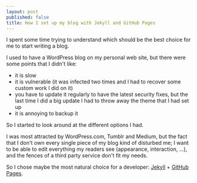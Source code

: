 ```yaml
---
layout: post
published: false
title: How I set up my blog with Jekyll and GitHub Pages
---
```



I spent some time trying to understand which should be the best choice for me to start writing a blog.  

I used to have a WordPress blog on my personal web site, but there were some points that I didn't like:
- it is slow
- it is vulnerable (it was infected two times and I had to recover some custom work I did on it)
- you have to update it regularly to have the latest security fixes, but the last time I did a big update I had to throw away the theme that I had set up
- it is annoying to backup it

So I started to look around at the different options I had.

I was most attracted by WordPress.com, Tumblr and Medium, but the fact that I don't own every single piece of my blog kind of disturbed me; I want to be able to edit everything my readers see (appearance, interaction, ...), and the fences of a third party service don't fit my needs.

So I chose maybe the most natural choice for a developer: [Jekyll](http://jekyllrb.com/) + [GitHub Pages](https://pages.github.com/).